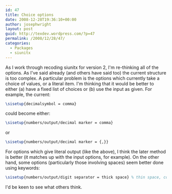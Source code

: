 ```yaml
---
id: 47
title: Choice options
date: 2008-12-28T19:36:10+00:00
author: josephwright
layout: post
guid: http://texdev.wordpress.com/?p=47
permalink: /2008/12/28/47/
categories:
  - Packages
  - siunitx
---
```

As I work through recoding siunitx for version 2, I'm re-thinking all of the options. As I've said already (and others have said too) the current structure is too complex. A particular problem is the options which currently take a choice of values, or a literal item.  I'm thinking that it would be better to either (a) have a fixed list of choices or (b) use the input as given. For example, the current:

```latex
\sisetup{decimalsymbol = comma}
```

could become either:

```latex
\sisetup{numbers/output/decimal marker = comma}
```

or

```latex
\sisetup{numbers/output/decimal marker = {,}}
```

For options which give literal output (like the above), I think the later method is better (it matches up with the input options, for example). On the other hand, some options (particularly those involving spaces) seem better done using keywords:

```latex
\sisetup{numbers/output/digit separator = thick space} % thin space, comma, ...
```

I'd be keen to see what others think.
